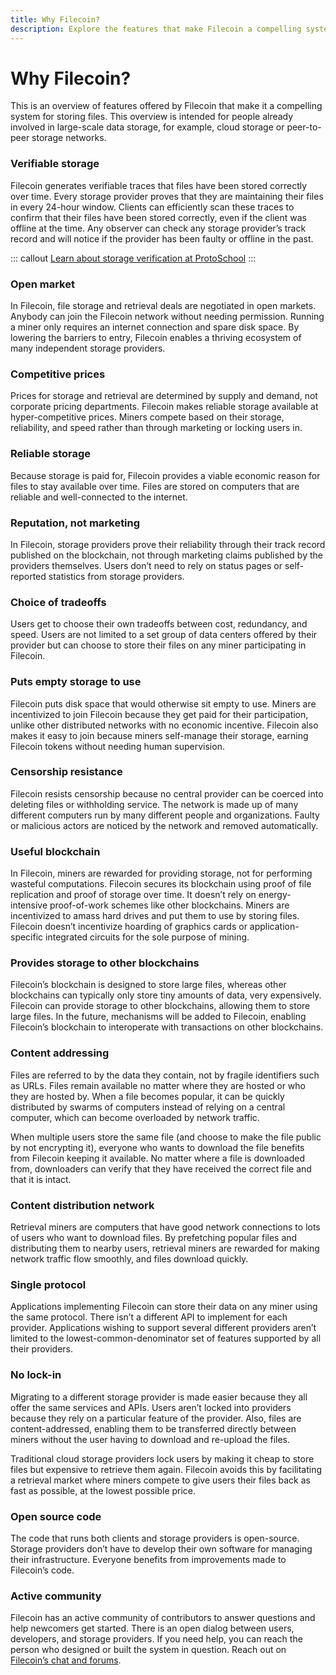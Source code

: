 ```yaml
---
title: Why Filecoin?
description: Explore the features that make Filecoin a compelling system for storing files.
---
```


# Why Filecoin?

This is an overview of features offered by Filecoin that make it a compelling system for storing files. This overview is intended for people already involved in large-scale data storage, for example, cloud storage or peer-to-peer storage networks.

### Verifiable storage

Filecoin generates verifiable traces that files have been stored correctly over time. Every storage provider proves that they are maintaining their files in every 24-hour window. Clients can efficiently scan these traces to confirm that their files have been stored correctly, even if the client was offline at the time. Any observer can check any storage provider’s track record and will notice if the provider has been faulty or offline in the past.

::: callout
[Learn about storage verification at ProtoSchool](https://proto.school/#/verifying-storage-on-filecoin)
:::

### Open market

In Filecoin, file storage and retrieval deals are negotiated in open markets. Anybody can join the Filecoin network without needing permission. Running a miner only requires an internet connection and spare disk space. By lowering the barriers to entry, Filecoin enables a thriving ecosystem of many independent storage providers.

### Competitive prices

Prices for storage and retrieval are determined by supply and demand, not corporate pricing departments. Filecoin makes reliable storage available at hyper-competitive prices. Miners compete based on their storage, reliability, and speed rather than through marketing or locking users in.

### Reliable storage

Because storage is paid for, Filecoin provides a viable economic reason for files to stay available over time. Files are stored on computers that are reliable and well-connected to the internet.

### Reputation, not marketing

In Filecoin, storage providers prove their reliability through their track record published on the blockchain, not through marketing claims published by the providers themselves. Users don’t need to rely on status pages or self-reported statistics from storage providers.

### Choice of tradeoffs

Users get to choose their own tradeoffs between cost, redundancy, and speed. Users are not limited to a set group of data centers offered by their provider but can choose to store their files on any miner participating in Filecoin.

### Puts empty storage to use

Filecoin puts disk space that would otherwise sit empty to use. Miners are incentivized to join Filecoin because they get paid for their participation, unlike other distributed networks with no economic incentive. Filecoin also makes it easy to join because miners self-manage their storage, earning Filecoin tokens without needing human supervision.

### Censorship resistance

Filecoin resists censorship because no central provider can be coerced into deleting files or withholding service. The network is made up of many different computers run by many different people and organizations. Faulty or malicious actors are noticed by the network and removed automatically.

### Useful blockchain

In Filecoin, miners are rewarded for providing storage, not for performing wasteful computations. Filecoin secures its blockchain using proof of file replication and proof of storage over time. It doesn’t rely on energy-intensive proof-of-work schemes like other blockchains. Miners are incentivized to amass hard drives and put them to use by storing files. Filecoin doesn’t incentivize hoarding of graphics cards or application-specific integrated circuits for the sole purpose of mining.

### Provides storage to other blockchains

Filecoin’s blockchain is designed to store large files, whereas other blockchains can typically only store tiny amounts of data, very expensively. Filecoin can provide storage to other blockchains, allowing them to store large files. In the future, mechanisms will be added to Filecoin, enabling Filecoin’s blockchain to interoperate with transactions on other blockchains.

### Content addressing

Files are referred to by the data they contain, not by fragile identifiers such as URLs. Files remain available no matter where they are hosted or who they are hosted by. When a file becomes popular, it can be quickly distributed by swarms of computers instead of relying on a central computer, which can become overloaded by network traffic.

When multiple users store the same file (and choose to make the file public by not encrypting it), everyone who wants to download the file benefits from Filecoin keeping it available. No matter where a file is downloaded from, downloaders can verify that they have received the correct file and that it is intact.

### Content distribution network

Retrieval miners are computers that have good network connections to lots of users who want to download files. By prefetching popular files and distributing them to nearby users, retrieval miners are rewarded for making network traffic flow smoothly, and files download quickly.

### Single protocol

Applications implementing Filecoin can store their data on any miner using the same protocol. There isn’t a different API to implement for each provider. Applications wishing to support several different providers aren’t limited to the lowest-common-denominator set of features supported by all their providers.

### No lock-in

Migrating to a different storage provider is made easier because they all offer the same services and APIs. Users aren’t locked into providers because they rely on a particular feature of the provider. Also, files are content-addressed, enabling them to be transferred directly between miners without the user having to download and re-upload the files.

Traditional cloud storage providers lock users by making it cheap to store files but expensive to retrieve them again. Filecoin avoids this by facilitating a retrieval market where miners compete to give users their files back as fast as possible, at the lowest possible price.

### Open source code

The code that runs both clients and storage providers is open-source. Storage providers don’t have to develop their own software for managing their infrastructure. Everyone benefits from improvements made to Filecoin’s code.

### Active community

Filecoin has an active community of contributors to answer questions and help newcomers get started. There is an open dialog between users, developers, and storage providers. If you need help, you can reach the person who designed or built the system in question. Reach out on [Filecoin’s chat and forums](../community/chat-and-discussion-forums.md).
